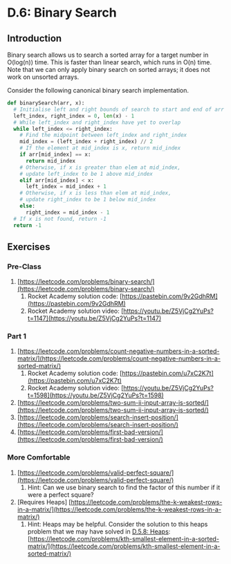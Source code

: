 # D.6: Binary Search

## Introduction

Binary search allows us to search a sorted array for a target number in O\(log\(n\)\) time. This is faster than linear search, which runs in O\(n\) time. Note that we can only apply binary search on sorted arrays; it does not work on unsorted arrays.

Consider the following canonical binary search implementation.

```python
def binarySearch(arr, x):
  # Initialise left and right bounds of search to start and end of arr
  left_index, right_index = 0, len(x) - 1
  # While left_index and right_index have yet to overlap
  while left_index <= right_index:
    # Find the midpoint between left_index and right_index
    mid_index = (left_index + right_index) // 2
    # If the element at mid_index is x, return mid_index
    if arr[mid_index] == x:
      return mid_index
    # Otherwise, if x is greater than elem at mid_index,
    # update left_index to be 1 above mid_index
    elif arr[mid_index] < x:
      left_index = mid_index + 1
    # Otherwise, if x is less than elem at mid_index,
    # update right_index to be 1 below mid_index
    else:
      right_index = mid_index - 1
  # If x is not found, return -1
  return -1
```

## Exercises

### Pre-Class

1. [https://leetcode.com/problems/binary-search/](https://leetcode.com/problems/binary-search/)
   1. Rocket Academy solution code: [https://pastebin.com/9v2GdhRM](https://pastebin.com/9v2GdhRM)
   2. Rocket Academy solution video: [https://youtu.be/Z5VjCg2YuPs?t=1147](https://youtu.be/Z5VjCg2YuPs?t=1147)

### Part 1

1. [https://leetcode.com/problems/count-negative-numbers-in-a-sorted-matrix/](https://leetcode.com/problems/count-negative-numbers-in-a-sorted-matrix/)
   1. Rocket Academy solution code: [https://pastebin.com/u7xC2K7t](https://pastebin.com/u7xC2K7t)
   2. Rocket Academy solution video: [https://youtu.be/Z5VjCg2YuPs?t=1598](https://youtu.be/Z5VjCg2YuPs?t=1598)
2. [https://leetcode.com/problems/two-sum-ii-input-array-is-sorted/](https://leetcode.com/problems/two-sum-ii-input-array-is-sorted/)
3. [https://leetcode.com/problems/search-insert-position/](https://leetcode.com/problems/search-insert-position/)
4. [https://leetcode.com/problems/first-bad-version/](https://leetcode.com/problems/first-bad-version/)

### More Comfortable

1. [https://leetcode.com/problems/valid-perfect-square/](https://leetcode.com/problems/valid-perfect-square/)
   1. Hint: Can we use binary search to find the factor of this number if it were a perfect square?
2. \[Requires Heaps\] [https://leetcode.com/problems/the-k-weakest-rows-in-a-matrix/](https://leetcode.com/problems/the-k-weakest-rows-in-a-matrix/)
   1. Hint: Heaps may be helpful. Consider the solution to this heaps problem that we may have solved in [D.5.8: Heaps](d.5-data-structures/d.5.8-heaps.md#part-3): [https://leetcode.com/problems/kth-smallest-element-in-a-sorted-matrix/](https://leetcode.com/problems/kth-smallest-element-in-a-sorted-matrix/)

